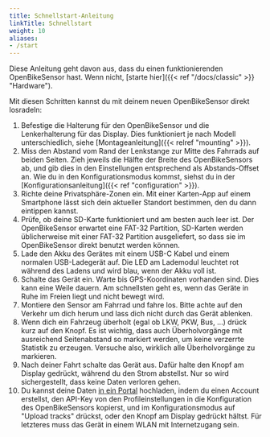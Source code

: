 ```yaml
---
title: Schnellstart-Anleitung
linkTitle: Schnellstart
weight: 10
aliases:
- /start
---
```


Diese Anleitung geht davon aus, dass du einen funktionierenden OpenBikeSensor
hast. Wenn nicht, [starte hier]({{< ref "/docs/classic" >}} "Hardware").

Mit diesen Schritten kannst du mit deinem neuen OpenBikeSensor direkt losradeln:

1. Befestige die Halterung für den OpenBikeSensor und die Lenkerhalterung für
   das Display. Dies funktioniert je nach Modell unterschiedlich, siehe 
   [Montageanleitung]({{< relref "mounting" >}}).
2. Miss den Abstand vom Rand der Lenkstange zur Mitte des Fahrrads auf beiden
   Seiten. Zieh jeweils die Hälfte der Breite des OpenBikeSensors ab, und gib
   dies in den Einstellungen entsprechend als Abstands-Offset an. Wie du in den
   Konfigurationsmodus kommst, siehst du in der [Konfigurationsanleitung]({{<
   ref "configuration" >}}).
3. Richte deine Privatsphäre-Zonen ein. Mit einer Karten-App auf einem
   Smartphone lässt sich dein aktueller Standort bestimmen, den du dann
   eintippen kannst.
4. Prüfe, ob deine SD-Karte funktioniert und am besten auch leer ist. Der
   OpenBikeSensor erwartet eine FAT-32 Partition, SD-Karten werden üblicherweise
   mit einer FAT-32 Partition ausgeliefert, so dass sie im OpenBikeSensor direkt
   benutzt werden können.
6. Lade den Akku des Gerätes mit einem USB-C Kabel und einem normalen
   USB-Ladegerät auf. Die LED am Lademodul leuchtet rot während des Ladens und
   wird blau, wenn der Akku voll ist. 
6. Schalte das Gerät ein. Warte bis GPS-Koordinaten vorhanden sind. Dies kann
   eine Weile dauern. Am schnellsten geht es, wenn das Geräte in Ruhe im Freien
   liegt und nicht bewegt wird.
7. Montiere den Sensor am Fahrrad und fahre los. Bitte achte auf den Verkehr um
   dich herum und lass dich nicht durch das Gerät ablenken.
8. Wenn dich ein Fahrzeug überholt (egal ob LKW, PKW, Bus, ...) drück kurz auf
   den Knopf. Es ist wichtig, dass auch Überholvorgänge mit ausreichend
   Seitenabstand so markiert werden, um keine verzerrte Statistik zu erzeugen.
   Versuche also, wirklich alle Überholvorgänge zu markieren.
9. Nach deiner Fahrt schalte das Gerät aus. Dafür halte den Knopf am Display
   gedrückt, während du den Strom abstellst. Nur so wird sichergestellt, dass
   keine Daten verloren gehen.
10. Du kannst deine Daten [in ein Portal](https://forum.openbikesensor.org/t/uebersicht-verfuegbarer-portale/688)
    hochladen, indem du einen Account erstellst, den API-Key von den
    Profileinstellungen in die Konfiguration des OpenBikeSensors kopierst, und
    im Konfigurationsmodus auf "Upload tracks" drückst, oder den Knopf am
    Display gedrückt hältst. Für letzteres muss das Gerät in einem WLAN mit
    Internetzugang sein.
